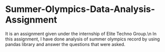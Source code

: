 # Summer-Olympics-Data-Analysis-Assignment
It is an assignment given under the internship of Elite Techno Group.\n
In this assignment, I have done analysis of summer olympics record by using pandas library and answer the questions that were asked.
